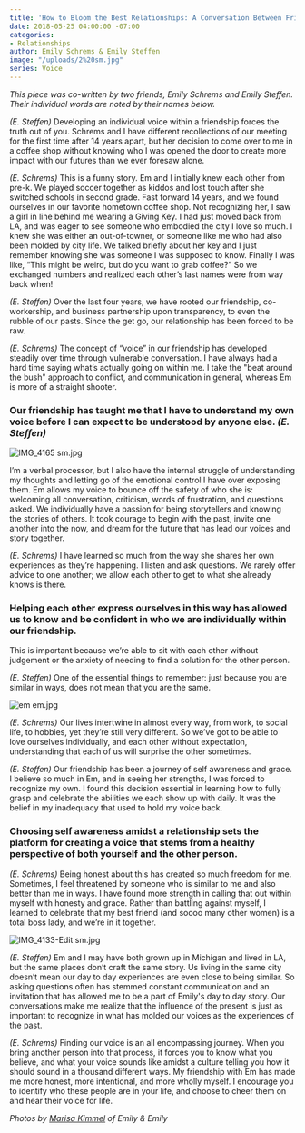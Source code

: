 ```yaml
---
title: 'How to Bloom the Best Relationships: A Conversation Between Friends'
date: 2018-05-25 04:00:00 -07:00
categories:
- Relationships
author: Emily Schrems & Emily Steffen
image: "/uploads/2%20sm.jpg"
series: Voice
---
```


_This piece was co-written by two friends, Emily Schrems and Emily Steffen. Their individual words are noted by their names below._

_(E. Steffen)_ Developing an individual voice within a friendship forces the truth out of you. Schrems and I have different recollections of our meeting for the first time after 14 years apart, but her decision to come over to me in a coffee shop without knowing who I was opened the door to create more impact with our futures than we ever foresaw alone. 

_(E. Schrems)_ This is a funny story. Em and I initially knew each other from pre-k. We played soccer together as kiddos and lost touch after she switched schools in second grade. Fast forward 14 years, and we found ourselves in our favorite hometown coffee shop. Not recognizing her, I saw a girl in line behind me wearing a Giving Key. I had just moved back from LA, and was eager to see someone who embodied the city I love so much. I knew she was either an out-of-towner, or someone like me who had also been molded by city life. We talked briefly about her key and I just remember knowing she was someone I was supposed to know. Finally I was like, “This might be weird, but do you want to grab coffee?” So we exchanged numbers and realized each other’s last names were from way back when!

_(E. Steffen)_ Over the last four years, we have rooted our friendship, co-workership, and business partnership upon transparency, to even the rubble of our pasts. Since the get go, our relationship has been forced to be raw.

_(E. Schrems)_ The concept of “voice” in our friendship has developed steadily over time through vulnerable conversation. I have always had a hard time saying what’s actually going on within me. I take the "beat around the bush" approach to conflict, and communication in general, whereas Em is more of a straight shooter. 

### Our friendship has taught me that I have to understand my own voice before I can expect to be understood by anyone else. _(E. Steffen)_ 

![IMG_4165 sm.jpg](/uploads/IMG_4165%20sm.jpg)

I’m a verbal processor, but I also have the internal struggle of understanding my thoughts and letting go of the emotional control I have over exposing them. Em allows my voice to bounce off the safety of who she is: welcoming all conversation, criticism, words of frustration, and questions asked. We individually have a passion for being storytellers and knowing the stories of others. It took courage to begin with the past, invite one another into the now, and dream for the future that has lead our voices and story together. 

_(E. Schrems)_ I have learned so much from the way she shares her own experiences as they’re happening. I listen and ask questions. We rarely offer advice to one another; we allow each other to get to what she already knows is there. 

### Helping each other express ourselves in this way has allowed us to know and be confident in who we are individually within our friendship. 

This is important because we’re able to sit with each other without judgement or the anxiety of needing to find a solution for the other person. 

_(E. Steffen)_ One of the essential things to remember: just because you are similar in ways, does not mean that you are the same. 

![em   em.jpg](/uploads/em%20%20%20em.jpg)

_(E. Schrems)_ Our lives intertwine in almost every way, from work, to social life, to hobbies, yet they’re still very different. So we’ve got to be able to love ourselves individually, and each other without expectation, understanding that each of us will surprise the other sometimes. 

_(E. Steffen)_ Our friendship has been a journey of self awareness and grace. I believe so much in Em, and in seeing her strengths, I was forced to recognize my own. I found this decision essential in learning how to fully grasp and celebrate the abilities we each show up with daily. It was the belief in my inadequacy that used to hold my voice back. 

### Choosing self awareness amidst a relationship sets the platform for creating a voice that stems from a healthy perspective of both yourself and the other person. 

_(E. Schrems)_ Being honest about this has created so much freedom for me. Sometimes, I feel threatened by someone who is similar to me and also better than me in ways. I have found more strength in calling that out within myself with honesty and grace. Rather than battling against myself, I learned to celebrate that my best friend (and soooo many other women) is a total boss lady, and we’re in it together. 

![IMG_4133-Edit sm.jpg](/uploads/IMG_4133-Edit%20sm.jpg)

_(E. Steffen)_ Em and I may have both grown up in Michigan and lived in LA, but the same places don’t craft the same story. Us living in the same city doesn’t mean our day to day experiences are even close to being similar. So asking questions often has stemmed constant communication and an invitation that has allowed me to be a part of Emily's day to day story. Our conversations make me realize that the influence of the present is just as important to recognize in what has molded our voices as the experiences of the past. 

_(E. Schrems)_ Finding our voice is an all encompassing journey. When you bring another person into that process, it forces you to know what you believe, and what your voice sounds like amidst a culture telling you how it should sound in a thousand different ways. My friendship with Em has made me more honest, more intentional, and more wholly myself. I encourage you to identify who these people are in your life, and choose to cheer them on and hear their voice for life.

_Photos by [Marisa Kimmel](https://www.instagram.com/marisakimmel/) of Emily & Emily_